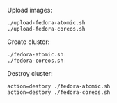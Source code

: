 Upload images:

	./upload-fedora-atomic.sh
	./upload-fedora-coreos.sh
	
Create cluster:

	./fedora-atomic.sh
	./fedora-coreos.sh

Destroy cluster:

	action=destory ./fedora-atomic.sh
	action=destory ./fedora-coreos.sh
